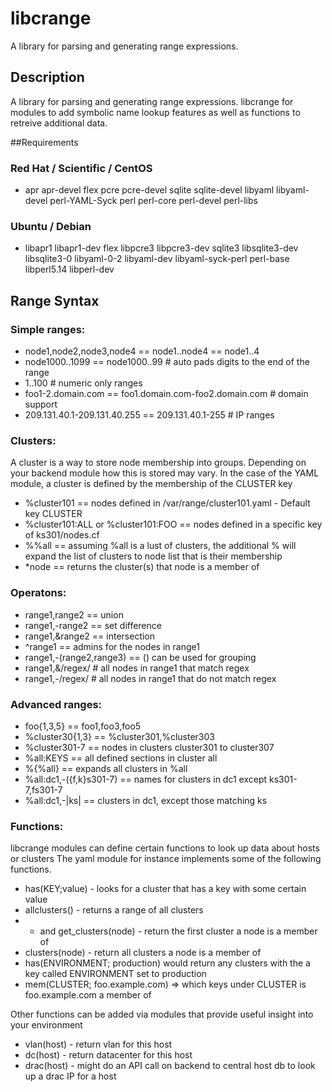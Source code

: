 libcrange
=========

A library for parsing and generating range expressions.

## Description

A library for parsing and generating range expressions. libcrange for modules to add symbolic name lookup features as well as functions to retreive additional data.

##Requirements

### Red Hat / Scientific / CentOS
* apr apr-devel flex pcre pcre-devel sqlite sqlite-devel libyaml libyaml-devel perl-YAML-Syck perl perl-core perl-devel perl-libs

### Ubuntu / Debian
* libapr1 libapr1-dev flex libpcre3 libpcre3-dev sqlite3 libsqlite3-dev libsqlite3-0 libyaml-0-2 libyaml-dev libyaml-syck-perl perl-base libperl5.14 libperl-dev

## Range Syntax

### Simple ranges:
  * node1,node2,node3,node4 == node1..node4 == node1..4
  * node1000..1099 == node1000..99 # auto pads digits to the end of the range
  * 1..100   # numeric only ranges
  * foo1-2.domain.com == foo1.domain.com-foo2.domain.com # domain support
  * 209.131.40.1-209.131.40.255 == 209.131.40.1-255 # IP ranges
      
      
### Clusters:
A cluster is a way to store node membership into groups. Depending on your backend module how this is stored may vary. In the case of the YAML module, a cluster is defined by the membership of the CLUSTER key
    
  * %cluster101 == nodes defined in /var/range/cluster101.yaml - Default key CLUSTER
  * %cluster101:ALL or %cluster101:FOO == nodes defined in a specific key of ks301/nodes.cf
  * %%all == assuming %all is a lust of clusters, the additional % will expand the list of clusters to node list that is their membership
  * *node == returns the cluster(s) that node is a member of
      
### Operatons:
  * range1,range2  == union
  * range1,-range2 == set difference
  * range1,&range2 == intersection
  * ^range1 == admins for the nodes in range1
  *  range1,-(range2,range3) == () can be used for grouping
  * range1,&/regex/ # all nodes in range1 that match regex
  * range1,-/regex/ # all nodes in range1 that do not match regex
      
### Advanced ranges:
    
   * foo{1,3,5} == foo1,foo3,foo5
   * %cluster30{1,3} == %cluster301,%cluster303
   * %cluster301-7 == nodes in clusters cluster301 to cluster307
   * %all:KEYS == all defined sections in cluster all
   * %{%all} == expands all clusters in %all
   * %all:dc1,-({f,k}s301-7) == names for clusters in dc1 except ks301-7,fs301-7
   * %all:dc1,-|ks| == clusters in dc1, except those matching ks
      
### Functions:

libcrange modules can define certain functions to look up data about hosts or clusters  The yaml module for instance implements some of the following functions.
    
  *  has(KEY;value) - looks for a cluster that has a key with some certain value
  *  allclusters() - returns a range of all clusters
  *  * and get_clusters(node)  - return the first cluster a node is a member of
  *  clusters(node) - return all clusters a node is a member of
  *  has(ENVIRONMENT; production) would return any clusters with the a key called ENVIRONMENT set to production
  * mem(CLUSTER; foo.example.com) => which keys under CLUSTER is foo.example.com a member of

Other functions can be added via modules that provide useful insight into your environment
    
  * vlan(host) - return vlan for this host
  * dc(host) - return datacenter for this host
  * drac(host) - might do an API call on backend to central host db to look up a drac IP for a host
